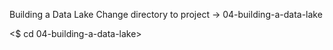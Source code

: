 Building a Data Lake
Change directory to project -> 04-building-a-data-lake

<$ cd 04-building-a-data-lake>
